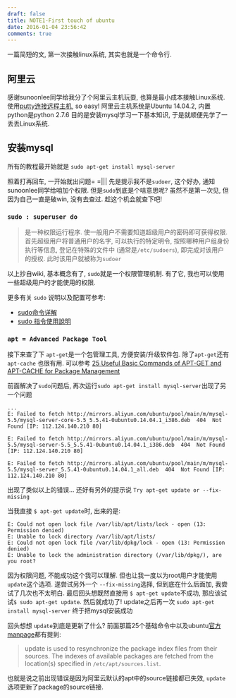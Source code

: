 ```yaml
---
draft: false
title: NOTE1-First touch of ubuntu
date: 2016-01-04 23:56:42
comments: true
---
```


一篇简短的文, 第一次接触linux系统, 其实也就是一个命令行.

## 阿里云
感谢sunoonlee同学给我分了个阿里云主机玩耍, 也算是最小成本接触Linux系统.
使用[putty连接远程主机](https://help.aliyun.com/knowledge_detail/5974573.html), so easy!
阿里云主机系统是Ubuntu 14.04.2, 内置python是python 2.7.6
目的是安装mysql学习一下基本知识, 于是就顺便先学了一丢丢Linux系统.

## 安装mysql
所有的教程最开始就是 `sudo apt-get install mysql-server`

照着打再回车, 一开始就出问题= =||| 先是提示我不是`sudoer`, 这个好办, 通知sunoonlee同学给咱加个权限.
但是`sudo`到底是个啥意思呢? 虽然不是第一次见, 但因为自己一直是破win, 没有去查过. 趁这个机会就查下吧!

### `sudo : superuser do`
> 是一种权限运行程序.
> 使一般用户不需要知道超级用户的密码即可获得权限.
> 首先超级用户将普通用户的名字, 可以执行的特定明令, 按照哪种用户组身份执行等信息, 登记在特殊的文件中 (通常是`/etc/sudoers`), 即完成对该用户的授权.
> 此时该用户就被称为`sudoer`

以上抄自wiki, 基本概念有了, `sudo`就是一个权限管理机制. 有了它, 我也可以使用一些超级用户的才能使用的权限.

更多有关 `sudo` 说明以及配置可参考:
+ [sudo命令详解](http://www.linux178.com/linux/sudo.html)
+ [sudo 指令使用說明](http://note.drx.tw/2008/01/linuxsudo.html)

### `apt = Advanced Package Tool`
接下来查了下 `apt-get`是一个包管理工具, 方便安装/升级软件包. 除了`apt-get`还有`apt-cache` 也很有用.
可以参考 [25 Useful Basic Commands of APT-GET and APT-CACHE for Package Management](http://www.tecmint.com/useful-basic-commands-of-apt-get-and-apt-cache-for-package-management/)

前面解决了`sudo`问题后, 再次运行`sudo apt-get install mysql-server`出现了另一个问题

```
...
E: Failed to fetch http://mirrors.aliyun.com/ubuntu/pool/main/m/mysql-5.5/mysql-server-core-5.5_5.5.41-0ubuntu0.14.04.1_i386.deb  404  Not Found [IP: 112.124.140.210 80]

E: Failed to fetch http://mirrors.aliyun.com/ubuntu/pool/main/m/mysql-5.5/mysql-server-5.5_5.5.41-0ubuntu0.14.04.1_i386.deb  404  Not Found [IP: 112.124.140.210 80]

E: Failed to fetch http://mirrors.aliyun.com/ubuntu/pool/main/m/mysql-5.5/mysql-server_5.5.41-0ubuntu0.14.04.1_all.deb  404  Not Found [IP: 112.124.140.210 80]
```

出现了类似以上的错误... 还好有另外的提示说 `Try apt-get update or --fix-missing`

当我直接 `$ apt-get update`时, 出来的是:

```
E: Could not open lock file /var/lib/apt/lists/lock - open (13: Permission denied)
E: Unable to lock directory /var/lib/apt/lists/
E: Could not open lock file /var/lib/dpkg/lock - open (13: Permission denied)
E: Unable to lock the administration directory (/var/lib/dpkg/), are you root?
```

因为权限问题, 不能成功这个我可以理解.
但也让我一度以为root用户才能使用 `update`这个选项.
遂尝试另外一个 `--fix-missing`选择, 但到底在什么后面加, 我尝试了几次也不太明白.
最后回头想既然直接用 `$ apt-get update`不成功, 那应该试试`$ sudo apt-get update`. 然后就成功了!
update之后再一次 `sudo apt-get install mysql-server` 终于把mysql安装成功

回头想想 `update`到底是更新了什么?
前面那篇25个基础命令中以及ubuntu[官方manpage](http://manpages.ubuntu.com/manpages/jaunty/man8/apt-get.8.html)都有提到:

> update is used to resynchronize the package index files from their sources.
> The indexes of available packages are fetched from the location(s) specified in `/etc/apt/sources.list`.

也就是说之前出现错误是因为阿里云默认的apt中的source链接都已失效, `update`选项更新了package的source链接.
